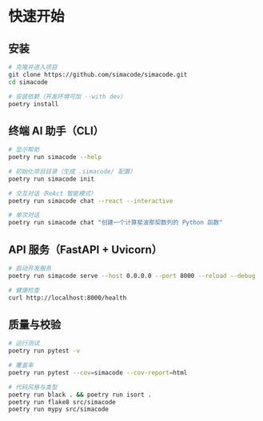 # 快速开始

## 安装

```bash
# 克隆并进入项目
git clone https://github.com/simacode/simacode.git
cd simacode

# 安装依赖（开发环境可加 --with dev）
poetry install
```

## 终端 AI 助手（CLI）

```bash
# 显示帮助
poetry run simacode --help

# 初始化项目目录（生成 .simacode/ 配置）
poetry run simacode init

# 交互对话（ReAct 智能模式）
poetry run simacode chat --react --interactive

# 单次对话
poetry run simacode chat "创建一个计算斐波那契数列的 Python 函数"
```

## API 服务（FastAPI + Uvicorn）

```bash
# 启动开发服务
poetry run simacode serve --host 0.0.0.0 --port 8000 --reload --debug

# 健康检查
curl http://localhost:8000/health
```

## 质量与校验

```bash
# 运行测试
poetry run pytest -v

# 覆盖率
poetry run pytest --cov=simacode --cov-report=html

# 代码风格与类型
poetry run black . && poetry run isort .
poetry run flake8 src/simacode
poetry run mypy src/simacode
```

